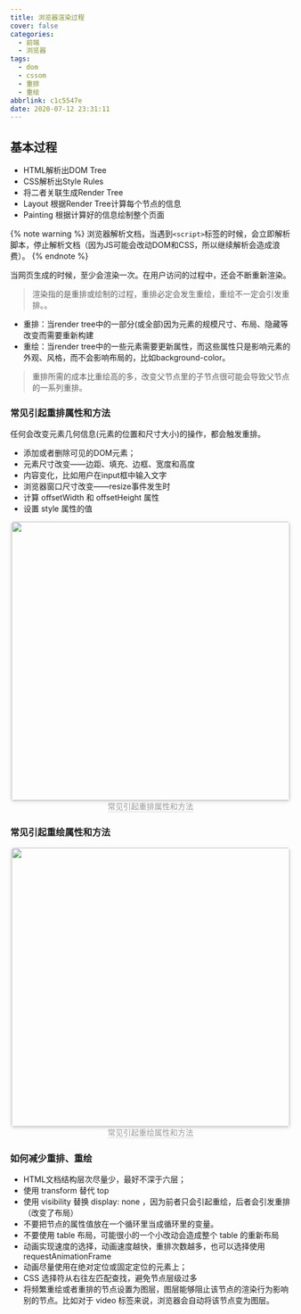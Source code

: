 ```yaml
---
title: 浏览器渲染过程
cover: false
categories:
  - 前端
  - 浏览器
tags:
  - dom
  - cssom
  - 重排
  - 重绘
abbrlink: c1c5547e
date: 2020-07-12 23:31:11
---
```


## 基本过程
- HTML解析出DOM Tree
- CSS解析出Style Rules
- 将二者关联生成Render Tree
- Layout 根据Render Tree计算每个节点的信息
- Painting 根据计算好的信息绘制整个页面

{% note warning %}
浏览器解析文档，当遇到`<script>`标签的时候，会立即解析脚本，停止解析文档（因为JS可能会改动DOM和CSS，所以继续解析会造成浪费）。
{% endnote %}

当网页生成的时候，至少会渲染一次。在用户访问的过程中，还会不断重新渲染。
> 渲染指的是重排或绘制的过程，重排必定会发生重绘，重绘不一定会引发重排。。

- 重排：当render tree中的一部分(或全部)因为元素的规模尺寸、布局、隐藏等改变而需要重新构建
- 重绘：当render tree中的一些元素需要更新属性，而这些属性只是影响元素的外观、风格，而不会影响布局的，比如background-color。

> 重排所需的成本比重绘高的多，改变父节点里的子节点很可能会导致父节点的一系列重排。

### 常见引起重排属性和方法
任何会改变元素几何信息(元素的位置和尺寸大小)的操作，都会触发重排。
- 添加或者删除可见的DOM元素；
- 元素尺寸改变——边距、填充、边框、宽度和高度
- 内容变化，比如用户在input框中输入文字
- 浏览器窗口尺寸改变——resize事件发生时
- 计算 offsetWidth 和 offsetHeight 属性
- 设置 style 属性的值

<center>
    <img style="border-radius: 0.3125em;
    box-shadow: 0 2px 4px 0 rgba(34,36,38,.12),0 2px 10px 0 rgba(34,36,38,.08);display:inline;margin:0" 
    src="https://cdn.jsdelivr.net/gh/DSzhongweizi/Resources/article/20200713011458.png" width=500/>
    <br>
    <div style="color:orange; border-bottom: 1px solid #d9d9d9;
    display: inline-block;
    color: #999;">常见引起重排属性和方法</div>
</center>

### 常见引起重绘属性和方法
<center>
    <img style="border-radius: 0.3125em;
    box-shadow: 0 2px 4px 0 rgba(34,36,38,.12),0 2px 10px 0 rgba(34,36,38,.08);display:inline;margin:0" 
    src="https://cdn.jsdelivr.net/gh/DSzhongweizi/Resources/article/20200713011633.png" width=500/>
    <br>
    <div style="color:orange; border-bottom: 1px solid #d9d9d9;
    display: inline-block;
    color: #999;">常见引起重绘属性和方法</div>
</center>

### 如何减少重排、重绘
- HTML文档结构层次尽量少，最好不深于六层；
- 使用 transform 替代 top
- 使用 visibility 替换 display: none ，因为前者只会引起重绘，后者会引发重排（改变了布局）
- 不要把节点的属性值放在一个循环里当成循环里的变量。
- 不要使用 table 布局，可能很小的一个小改动会造成整个 table 的重新布局
- 动画实现速度的选择，动画速度越快，重排次数越多，也可以选择使用 requestAnimationFrame
- 动画尽量使用在绝对定位或固定定位的元素上；
- CSS 选择符从右往左匹配查找，避免节点层级过多
- 将频繁重绘或者重排的节点设置为图层，图层能够阻止该节点的渲染行为影响别的节点。比如对于 video 标签来说，浏览器会自动将该节点变为图层。
